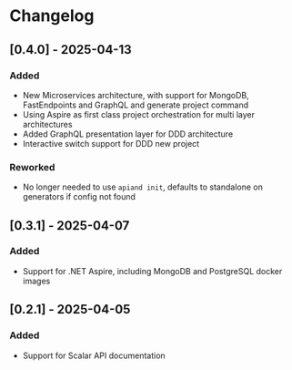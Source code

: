 # Changelog

## [0.4.0] - 2025-04-13
### Added
- New Microservices architecture, with support for MongoDB, FastEndpoints and GraphQL and generate project command
- Using Aspire as first class project orchestration for multi layer architectures
- Added GraphQL presentation layer for DDD architecture
- Interactive switch support for DDD new project

### Reworked
- No longer needed to use `apiand init`, defaults to standalone on generators if config not found

## [0.3.1] - 2025-04-07
### Added
- Support for .NET Aspire, including MongoDB and PostgreSQL docker images

## [0.2.1] - 2025-04-05
### Added
- Support for Scalar API documentation